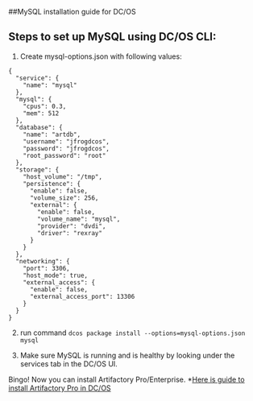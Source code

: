 ##MySQL installation guide for DC/OS

## Steps to set up MySQL using DC/OS CLI:

1. Create mysql-options.json with following values:
```
{
  "service": {
    "name": "mysql"
  },
  "mysql": {
    "cpus": 0.3,
    "mem": 512
  },
  "database": {
    "name": "artdb",
    "username": "jfrogdcos",
    "password": "jfrogdcos",
    "root_password": "root"
  },
  "storage": {
    "host_volume": "/tmp",
    "persistence": {
      "enable": false,
      "volume_size": 256,
      "external": {
        "enable": false,
        "volume_name": "mysql",
        "provider": "dvdi",
        "driver": "rexray"
      }
    }
  },
  "networking": {
    "port": 3306,
    "host_mode": true,
    "external_access": {
      "enable": false,
      "external_access_port": 13306
    }
  }
}
```

2. run command ```dcos package install --options=mysql-options.json mysql```

3. Make sure MySQL is running and is healthy by looking under the services tab in the DC/OS UI.

Bingo! Now you can install Artifactory Pro/Enterprise.
*[Here is guide to install Artifactory Pro in DC/OS](Artifactory-Pro.md)
